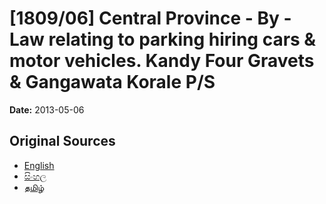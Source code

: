 # [1809/06] Central Province - By - Law relating to parking hiring cars & motor vehicles. Kandy Four Gravets & Gangawata Korale P/S

**Date:** 2013-05-06

## Original Sources

- [English](https://documents.gov.lk/view/extra-gazettes/2013/5/1809-06_E.pdf)
- [සිංහල](https://documents.gov.lk/view/extra-gazettes/2013/5/1809-06_S.pdf)
- [தமிழ்](https://documents.gov.lk/view/extra-gazettes/2013/5/1809-06_T.pdf)
